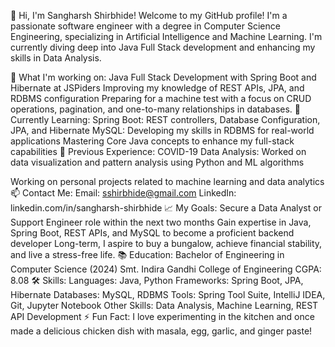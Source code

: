 👋 Hi, I'm Sangharsh Shirbhide!
Welcome to my GitHub profile! I'm a passionate software engineer with a degree in Computer Science Engineering, specializing in Artificial Intelligence and Machine Learning. I'm currently diving deep into Java Full Stack development and enhancing my skills in Data Analysis.

🔭 What I'm working on:
Java Full Stack Development with Spring Boot and Hibernate at JSPiders
Improving my knowledge of REST APIs, JPA, and RDBMS configuration
Preparing for a machine test with a focus on CRUD operations, pagination, and one-to-many relationships in databases.
🌱 Currently Learning:
Spring Boot: REST controllers, Database Configuration, JPA, and Hibernate
MySQL: Developing my skills in RDBMS for real-world applications
Mastering Core Java concepts to enhance my full-stack capabilities
💼 Previous Experience:
COVID-19 Data Analysis: Worked on data visualization and pattern analysis using Python and ML algorithms

Working on personal projects related to machine learning and data analytics
📫 Contact Me:
Email: sshirbhide@gmail.com
LinkedIn: linkedin.com/in/sangharsh-shirbhide
📈 My Goals:
Secure a Data Analyst or Support Engineer role within the next two months
Gain expertise in Java, Spring Boot, REST APIs, and MySQL to become a proficient backend developer
Long-term, I aspire to buy a bungalow, achieve financial stability, and live a stress-free life.
📚 Education:
Bachelor of Engineering in Computer Science (2024)
Smt. Indira Gandhi College of Engineering
CGPA: 8.08
🛠 Skills:
Languages: Java, Python
Frameworks: Spring Boot, JPA, Hibernate
Databases: MySQL, RDBMS
Tools: Spring Tool Suite, IntelliJ IDEA, Git, Jupyter Notebook
Other Skills: Data Analysis, Machine Learning, REST API Development
⚡ Fun Fact:
I love experimenting in the kitchen and once made a delicious chicken dish with masala, egg, garlic, and ginger paste!
